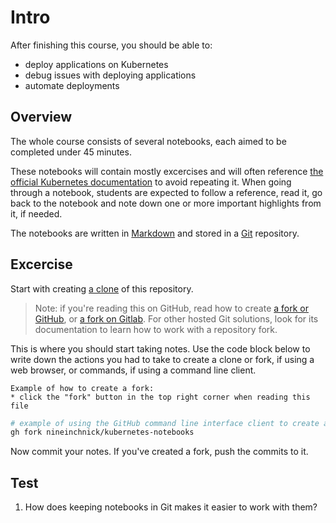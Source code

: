 Intro
=====

After finishing this course, you should be able to:
* deploy applications on Kubernetes
* debug issues with deploying applications
* automate deployments

## Overview

The whole course consists of several notebooks, each aimed to be completed under 45 minutes.

These notebooks will contain mostly excercises and will often
reference [the official Kubernetes documentation](https://kubernetes.io/docs/home/)
to avoid repeating it. When going through a notebook, students
are expected to follow a reference, read it, go back to the notebook
and note down one or more important highlights from it, if needed.

The notebooks are written in [Markdown](https://daringfireball.net/projects/markdown/basics)
and stored in a [Git](https://git-scm.com/) repository.

## Excercise

Start with creating [a clone](https://git-scm.com/docs/git-clone) of this repository.

> Note: if you're reading this on GitHub, read how to
> create [a fork or GitHub](https://docs.github.com/en/get-started/quickstart/fork-a-repo),
> or [a fork on Gitlab](https://docs.gitlab.com/ee/user/project/repository/forking_workflow.html).
> For other hosted Git solutions, look for its documentation to learn how to work with a repository fork.

This is where you should start taking notes. Use the code block below
to write down the actions you had to take to create a clone or fork, if using
a web browser, or commands, if using a command line client.

```
Example of how to create a fork:
* click the "fork" button in the top right corner when reading this file
```

```bash
# example of using the GitHub command line interface client to create a fork
gh fork nineinchnick/kubernetes-notebooks
```

Now commit your notes. If you've created a fork, push the commits to it.

## Test

1. How does keeping notebooks in Git makes it easier to work with them?
